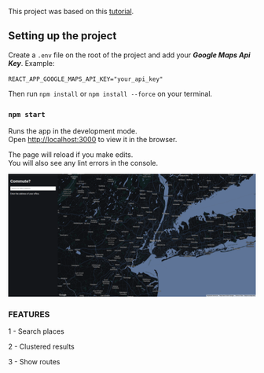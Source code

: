 This project was based on this [tutorial](https://www.youtube.com/watch?v=2po9_CIRW7I).

## Setting up the project

Create a `.env` file on the root of the project and add your ***Google Maps Api Key***. Example:

`REACT_APP_GOOGLE_MAPS_API_KEY="your_api_key"`

Then run `npm install` or `npm install --force` on your terminal.

### `npm start`

Runs the app in the development mode.\
Open [http://localhost:3000](http://localhost:3000) to view it in the browser.

The page will reload if you make edits.\
You will also see any lint errors in the console.


![alt text](https://github.com/muriloalvestravelpass/travelpass-google-map/blob/main/images/home.png?raw=true)

### FEATURES

1 - Search places

2 - Clustered results

3 - Show routes
